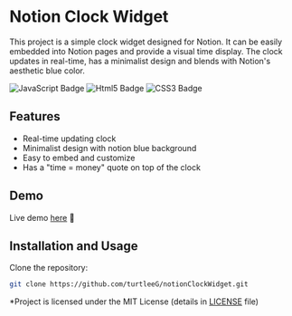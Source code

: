 # Notion Clock Widget
This project is a simple clock widget designed for Notion. It can be easily embedded into Notion pages and provide a visual time display. The clock updates in real-time, has a minimalist design and blends with Notion's aesthetic blue color.  
  
![JavaScript Badge](https://img.shields.io/badge/JAVASCRIPT-yellow?style=flat-square&logo=javascript&logoColor=%23000000&logoSize=auto&labelColor=%23F7DF1E&color=%23F7DF1E)
![Html5 Badge](https://img.shields.io/badge/HTML5-red?style=flat-square&logo=html5&logoColor=white&logoSize=auto&labelColor=%23E34F26&color=%23E34F26)
![CSS3 Badge](https://img.shields.io/badge/CSS3-blue?style=flat-square&logo=css3&logoColor=white&logoSize=auto&labelColor=%231572B6&color=%231572B6)

## Features
- Real-time updating clock
- Minimalist design with notion blue background
- Easy to embed and customize
- Has a "time = money" quote on top of the clock

## Demo
Live demo [here](https://turtleeg.github.io/notionClockWidget/) 🐋

## Installation and Usage

Clone the repository:

```sh
git clone https://github.com/turtleeG/notionClockWidget.git
```

*Project is licensed under the MIT License (details in [LICENSE](https://github.com/turtleeG/notionClockWidget/blob/main/LICENSE) file)
